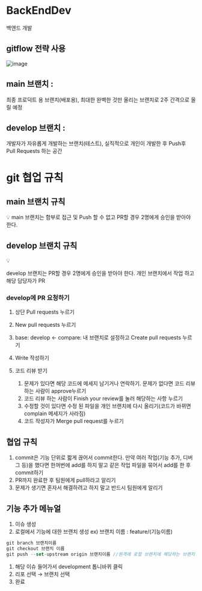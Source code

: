 # BackEndDev
백앤드 개발

## gitflow 전략 사용
![image](https://github.com/user-attachments/assets/c4013333-66a3-4870-a42c-79c993a6c703)



## main 브랜치 :

최종 프로덕트 용 브랜치(배포용), 최대한 완벽한 것만 올리는 브랜치로 2주 간격으로 올릴 예정

## develop 브랜치 :

개발자가 자유롭게 개발하는 브랜치(테스트), 실직적으로 개인이 개발한 후 Push후 Pull Requests 하는 공간


# git 협업 규칙 


## main 브랜치 규칙

<aside>
💡
main 브랜치는 함부로 접근 및 Push 할 수 없고 PR할 경우 2명에게 승인을 받아야 한다.

</aside>


## develop 브랜치 규칙

<aside>
💡

develop 브랜치는 PR할 경우 2명에게 승인을 받아야 한다. 개인 브랜치에서 작업 하고 해당 담당자가 PR

</aside>

### develop에 PR 요청하기

1. 상단 Pull requests 누르기
2. New pull requests 누르기
3. base: develop ← compare: 내 브랜치로 설정하고 Create pull requests 누르기
4. Write 작성하기
5. 코드 리뷰 받기
    
    
    1. 문제가 있다면 해당 코드에 메세지 남기거나 연락하기. 문제가 없다면 코드 리뷰 하는 사람이 approve누르기
    2. 코드 리뷰 하는 사람이 Finish your review를 눌러 해당하는 사항 누르기
    3. 수정할 것이 있다면 수정 된 파일을 개인 브랜치에 다시 올리기(코드가 바뀌면 complain 메세지가 사라짐)
    4. 코드 작성자가 Merge pull request를 누르기

## 협업 규칙

1. commit은 기능 단위로 짧게 끊어서 commit한다. 만약 여러 작업(기능 추가, 디버그 등)을 했다면 한꺼번에 add를 하지 말고 같은 작업 파일을 묶어서 add를 한 후 commit하기 
2. PR까지 완료한 후 팀원에게 pull하라고 알리기
3. 문제가 생기면 혼자서 해결하려고 하지 말고 반드시 팀원에게 알리기

## 기능 추가 메뉴얼

1. 이슈 생성
2. 로컬에서 기능에 대한 브랜치 생성 ex) 브랜치 이름 : feature/(기능이름)

```jsx
git branch 브랜치이름
git checkout 브랜치 이름
git push --set-upstream origin 브랜치이름 //원격에 로컬 브랜치에 해당하는 브랜치 생성 후 연결
```

1. 해당 이슈 들어가서 development 톱니바퀴 클릭
2. 리포 선택 → 브랜치 선택
3. 완료
  
